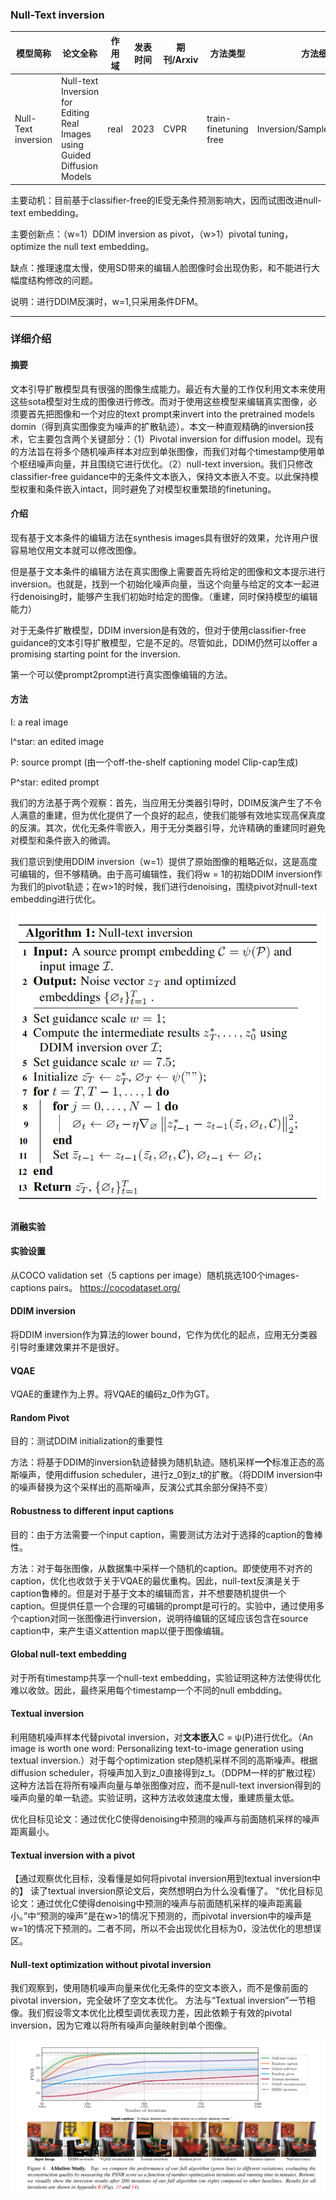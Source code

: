 ### Null-Text inversion

| 模型简称 | 论文全称 | 作用域 | 发表时间 | 期刊/Arxiv | 方法类型 | 方法细分 |
| --- | --- | --- | --- | --- | --- | --- |
| Null-Text inversion | Null-text Inversion for Editing Real Images using Guided Diffusion Models | real | 2023 | CVPR | train-finetuning free | Inversion/SampleModification |

主要动机：目前基于classifier-free的IE受无条件预测影响大，因而试图改进null-text embedding。

主要创新点：（w=1）DDIM inversion as pivot，（w>1）pivotal tuning，optimize the null text embedding。

缺点：推理速度太慢，使用SD带来的编辑人脸图像时会出现伪影，和不能进行大幅度结构修改的问题。

说明：进行DDIM反演时，w=1,只采用条件DFM。

---
### 详细介绍
#### 摘要
文本引导扩散模型具有很强的图像生成能力。最近有大量的工作仅利用文本来使用这些sota模型对生成的图像进行修改。而对于使用这些模型来编辑真实图像，必须要首先把图像和一个对应的text prompt来invert into the pretrained models domin（得到真实图像变为噪声的扩散轨迹）。本文一种直观精确的inversion技术，它主要包含两个关键部分：（1）Pivotal inversion for diffusion model。现有的方法旨在将多个随机噪声样本对应到单张图像，而我们对每个timestamp使用单个枢纽噪声向量，并且围绕它进行优化。（2）null-text inversion。我们只修改classifier-free guidance中的无条件文本嵌入，保持文本嵌入不变。以此保持模型权重和条件嵌入intact，同时避免了对模型权重繁琐的finetuning。
#### 介绍
现有基于文本条件的编辑方法在synthesis images具有很好的效果，允许用户很容易地仅用文本就可以修改图像。

但是基于文本条件的编辑方法在真实图像上需要首先将给定的图像和文本提示进行inversion。也就是，找到一个初始化噪声向量，当这个向量与给定的文本一起进行denoising时，能够产生我们初始时给定的图像。（重建，同时保持模型的编辑能力）

对于无条件扩散模型，DDIM inversion是有效的，但对于使用classifier-free guidance的文本引导扩散模型，它是不足的。尽管如此，DDIM仍然可以offer a promising starting point for the inversion.

第一个可以使prompt2prompt进行真实图像编辑的方法。
#### 方法
I: a real image

I^star: an edited image

P: source prompt (由一个off-the-shelf captioning model Clip-cap生成)

P^star: edited prompt

我们的方法基于两个观察：首先，当应用无分类器引导时，DDIM反演产生了不令人满意的重建，但为优化提供了一个良好的起点，使我们能够有效地实现高保真度的反演。其次，优化无条件零嵌入，用于无分类器引导，允许精确的重建同时避免对模型和条件嵌入的微调。

我们意识到使用DDIM inversion（w=1）提供了原始图像的粗略近似，这是高度可编辑的，但不够精确。由于高可编辑性，我们将w = 1的初始DDIM inversion作为我们的pivot轨迹；在w>1的时候，我们进行denoising，围绕pivot对null-text embedding进行优化。

![Image](https://github.com/ZhaoLinZheng/Image-Editing-with-DiffusionModel/blob/8f4ffc4eb3ae4e39d53ff690aa615f02c0abe266/null-text.png)

#### 消融实验
#### 实验设置
从COCO validation set（5 captions per image）随机挑选100个images-captions pairs。
https://cocodataset.org/
#### DDIM inversion
将DDIM inversion作为算法的lower bound，它作为优化的起点，应用无分类器引导时重建效果并不是很好。
#### VQAE
VQAE的重建作为上界。将VQAE的编码z_0作为GT。
#### Random Pivot
目的：测试DDIM initialization的重要性

方法：将基于DDIM的inversion轨迹替换为随机轨迹。随机采样**一个**标准正态的高斯噪声，使用diffusion scheduler，进行z_0到z_t的扩散。（将DDIM inversion中的噪声替换为这个采样出的高斯噪声，反演公式其余部分保持不变）
#### Robustness to different input captions
目的：由于方法需要一个input caption，需要测试方法对于选择的caption的鲁棒性。

方法：对于每张图像，从数据集中采样一个随机的caption。即使使用不对齐的caption，优化也收敛于关于VQAE的最优重构。因此，null-text反演是关于caption鲁棒的。但是对于基于文本的编辑而言，并不想要随机提供一个caption。但提供任意一个合理的可编辑的prompt是可行的。实验中，通过使用多个caption对同一张图像进行inversion，说明待编辑的区域应该包含在source caption中，来产生语义attention map以便于图像编辑。
#### Global null-text embedding
对于所有timestamp共享一个null-text embedding，实验证明这种方法使得优化难以收敛。因此，最终采用每个timestamp一个不同的null embdding。
#### Textual inversion
利用随机噪声样本代替pivotal inversion，对**文本嵌入**C = ψ(P)进行优化。（An image is worth one word: Personalizing text-to-image generation using textual inversion.）对于每个optimization step随机采样不同的高斯噪声。根据diffusion scheduler，将噪声加入到z_0直接得到z_t。（DDPM一样的扩散过程）这种方法旨在将所有噪声向量与单张图像对应，而不是null-text inversion得到的噪声向量的单一轨迹。实验证明，这种方法收敛速度太慢，重建质量太低。

优化目标见论文：通过优化C使得denoising中预测的噪声与前面随机采样的噪声距离最小。
#### Textual inversion with a pivot
【通过观察优化目标，没看懂是如何将pivotal inversion用到textual inversion中的】
读了textual inversion原论文后，突然想明白为什么没看懂了。
“优化目标见论文：通过优化C使得denoising中预测的噪声与前面随机采样的噪声距离最小。”中“预测的噪声”是在w>1的情况下预测的，而pivotal inversion中的噪声是w=1的情况下预测的。二者不同，所以不会出现优化目标为0，没法优化的思想误区。
#### Null-text optimization without pivotal inversion
我们观察到，使用随机噪声向量来优化无条件的空文本嵌入，而不是像前面的pivotal inversion，完全破坏了空文本优化。
方法与“Textual inversion”一节相像。我们假设零文本优化比模型调优表现力差，因此依赖于有效的pivotal inversion，因为它难以将所有噪声向量映射到单个图像。

![Image](https://github.com/ZhaoLinZheng/Image-Editing-with-DiffusionModel/blob/508ca1dc8edf663e52b61668ba34a21f32deb79a/Images/Null-text%20ablation%20study.png)
